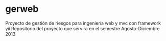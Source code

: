 gerweb
======

Proyecto de gestión de riesgos para ingeniería web y mvc con framework yii
 Repositorio del proyecto que servira en el semestre Agosto-Diciembre 2013
